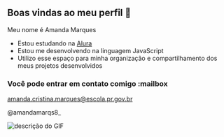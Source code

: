 ## Boas vindas ao meu perfil 💙

Meu nome é Amanda Marques

- Estou estudando na [Alura](https://www.alura.com.br)
- Estou me desenvolvendo na linguagem JavaScript
- Utilizo esse espaço para minha organização e compartilhamento dos meus projetos desenvolvidos

### Você pode entrar em contato comigo :mailbox

amanda.cristina.marques@escola.pr.gov.br

@amandamarqs8_

![descrição do GIF](https://media1.tenor.com/m/SummmRpPsLMAAAAC/qoobee-agapi.gif)
